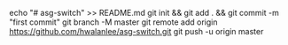 
echo "# asg-switch" >> README.md
git init && git add . && git commit -m "first commit"
git branch -M master
git remote add origin https://github.com/hwalanlee/asg-switch.git
git push -u origin master